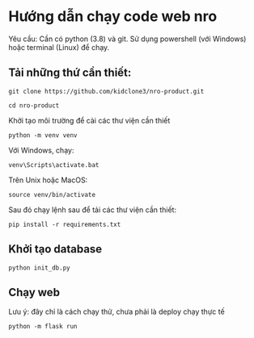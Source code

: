 # Hướng dẫn chạy code web nro

Yêu cầu: Cần có python (3.8) và git.
Sử dụng powershell (với Windows) hoặc terminal (Linux) để chạy.

## Tải những thứ cần thiết:

```
git clone https://github.com/kidclone3/nro-product.git
```
```
cd nro-product
```
Khởi tạo môi trường để cài các thư viện cần thiết
```
python -m venv venv
```

Với Windows, chạy:

```
venv\Scripts\activate.bat
```
Trên Unix hoặc MacOS:

```
source venv/bin/activate
```

Sau đó chạy lệnh sau để tải các thư viện cần thiết:
```
pip install -r requirements.txt
```

## Khởi tạo database
```
python init_db.py
```

## Chạy web
Lưu ý: đây chỉ là cách chạy thử, chưa phải là deploy chạy thực tế
```
python -m flask run
```

